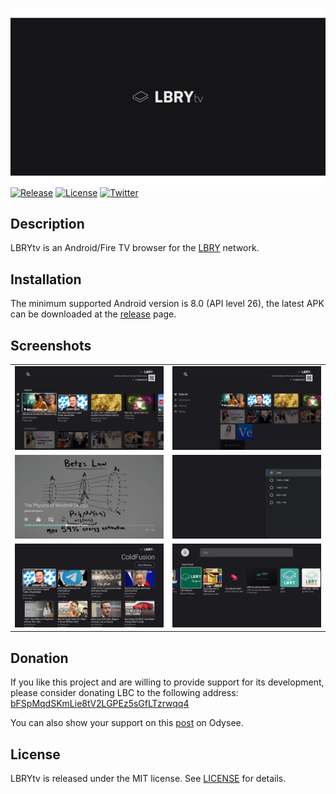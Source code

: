 ![Banner](/fastlane/metadata/android/en-US/images/tvBanner.png)
[![Release](https://img.shields.io/github/v/release/linimin/lbry-androidtv?include_prereleases)](https://github.com/linimin/lbry-androidtv/releases/tag/v1.0.0-beta.4)
[![License](https://img.shields.io/github/license/linimin/lbry-androidtv)](https://github.com/linimin/lbry-androidtv/blob/main/LICENSE)
[![Twitter](https://img.shields.io/twitter/follow/liniminil?style=social)](https://twitter.com/liniminil)

## Description

LBRYtv is an Android/Fire TV browser for the [LBRY](https://lbry.com) network.

## Installation

The minimum supported Android version is 8.0 (API level 26), the latest APK can be downloaded at
the [release](https://github.com/linimin/lbry-androidtv/releases) page.

## Screenshots

<table>
    <tr>
        <td><img src="/screenshot/browse1.jpg"></td>
        <td><img src="/screenshot/browse2.jpg"></td>
    </tr> 
    <tr>
        <td><img src="/screenshot/player.jpg"></td>
        <td><img src="/screenshot/quality.jpg"></td>
    </tr> 
    <tr>
        <td><img src="/screenshot/channel.jpg"></td>
        <td><img src="/screenshot/search.jpg"></td>
    </tr> 
</table>

## Donation

If you like this project and are willing to provide support for its development, please consider
donating LBC to the following address:
[bFSpMqdSKmLie8tV2LGPEz5sGfLTzrwqq4](https://explorer.lbry.com/address/bFSpMqdSKmLie8tV2LGPEz5sGfLTzrwqq4)

You can also show your support on this [post](https://odysee.com/@linimin:5/lbrytv:f0) on
Odysee.

## License

LBRYtv is released under the MIT license.
See [LICENSE](https://github.com/linimin/lbry-androidtv/blob/main/LICENSE) for details.
